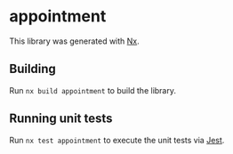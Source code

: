 # appointment

This library was generated with [Nx](https://nx.dev).

## Building

Run `nx build appointment` to build the library.

## Running unit tests

Run `nx test appointment` to execute the unit tests via [Jest](https://jestjs.io).
